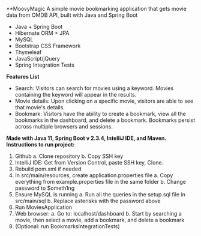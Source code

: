 **MoovyMagic
A simple movie bookmarking application that gets movie data from OMDB API, built with Java and Spring Boot 

*	Java + Spring Boot
*	Hibernate ORM + JPA
*	MySQL
*	Bootstrap CSS Framework
* Thymeleaf
*	JavaScript/jQuery
*	Spring Integration Tests

**Features List**
*	Search: Visitors can search for movies using a keyword. Movies containing the keyword will appear in the results. 
* Movie details: Upon clicking on a specific movie, visitors are able to see that movie's details.
*	Bookmark: Visitors have the ability to create a bookmark, view all the bookmarks in the dashboard, and delete a bookmark. Bookmarks persist across multiple browsers and sessions.

**Made with Java 11, Spring Boot v 2.3.4, IntelliJ IDE, and Maven.** 
**Instructions to run project:** 
1. Github 
   a. Clone repository 
   b. Copy SSH key 
2. IntelliJ IDE: Get from Version Control, paste SSH key, Clone. 
3. Rebuild pom.xml if needed 
4. In src/main/resources, create application.properties file 
   a. Copy everything from example.properties file in the same folder 
   b. Change password to $ometh1ng 
5. Ensure MySQL is running 
   a. Run all the queries in the setup.sql file in src/main/sql 
   b. Replace asterisks with the password above 
6. Run MoviesApplication 
7. Web browser: 
   a. Go to: localhost/dashboard 
   b. Start by searching a movie, then select a movie, add a bookmark, and delete a bookmark 
8. (Optional: run BookmarksIntegrationTests)
